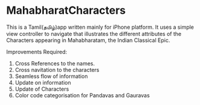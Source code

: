 MahabharatCharacters
====================
This is a Tamil(தமிழ்)app written mainly for iPhone platform. It uses a simple view controller to navigate that
illustrates the different attributes of the Characters appearing in Mahabharatam, the Indian Classical Epic.

Improvements Required:
1. Cross References to the names.
2. Cross navitation to the characters
3. Seamless flow of information
4. Update on information
5. Update of Characters
6. Color code categorisation for Pandavas and Gauravas
